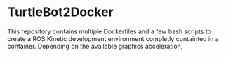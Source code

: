# TurtleBot2Docker
This repository contains multiple Dockerfiles and a few bash scripts to create
a ROS Kinetic development environment completly containted in a container. 
Depending on the available graphics acceleration, 
